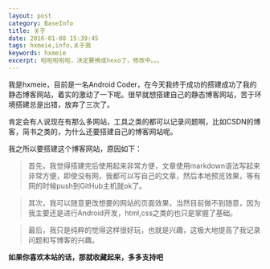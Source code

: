 ```yaml
---
layout: post
category: BaseInfo
title: 关于
date: 2016-01-08 15:39:45
tags: hxmeie,info,关于我
keywords: hxmeie
excerpt: 啦啦啦啦啦，决定要换成hexo了，修改中。。。
---
```



我是hxmeie，目前是一名Android Coder，在今天我终于成功的搭建成功了我的静态博客网站，着实的激动了一下呢。很早就想搭建自己的静态博客网站，苦于环境搭建总是出错，放弃了三次了。

肯定会有人说现在有那么多网站，工具之类的都可以记录问题啊，比如CSDN的博客，简书之类的，为什么还要搭建自己的博客网站呢。

我之所以要搭建这个博客网站，原因如下：

>首先，我觉得搭建完后使用起来非常方便，文章使用markdown语法写起来非常方便，即使没有网，我都可以写自己的文章，然后本地预览效果，等有网的时候push到GitHub主机就ok了。

>其次，我可以随意更改想要的网站的页面效果，当然目前做不到随意，因为我主要还是进行Android开发，html,css之类的也只是掌握了基础。

>最后，我只是纯粹的觉得这样很好玩，也就是兴趣，这极大地提高了我记录问题和写博客的兴趣。

**如果你喜欢本站的话，那就收藏起来，多多支持吧**
